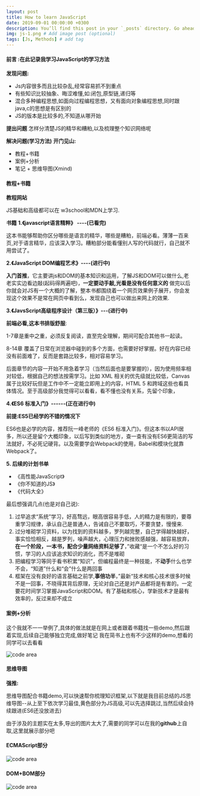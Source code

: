```yaml
---
layout: post
title: How to learn JavaScript
date: 2019-09-01 00:00:00 +0300
description: You’ll find this post in your `_posts` directory. Go ahead and edit it and re-build the site to see your changes. # Add post description (optional)
img: js-1.png # Add image post (optional)
tags: [Js, Methods] # add tag
---
```

#### 前言 :在此记录我学习JavaScript的学习方法

**发现问题:**
-  Js内容很多而且比较杂乱,经常容易抓不到重点
-  有些知识比较抽象、晦涩难懂,如:闭包,原型链,递归等
- 混合多种编程思想,如面向过程编程思想，又有面向对象编程思想,同时跟java,c的思想是有区别的
- JS的版本是比较多的,不知道从哪开始



**提出问题**
怎样分清楚JS的精华和糟粕,以及梳理整个知识网络呢

**解决问题(学习方法)**
**开门见山:**
 - 教程+书籍
-  案例+分析
- 笔记 + 思维导图(Xmind)

#### 教程+书籍

**教程网站**



JS基础和高级都可以在 w3school和MDN上学习.



**书籍**
**1.《javascript语言精粹》  ----(已看完)**



这本书能够帮助你区分哪些是语言的精华，哪些是糟粕，前端必看。薄薄一百来页,对于语言精华，应该深入学习。糟粕部分能看懂别人写的代码就行，自己就不用尝试了。



**2.《JavaScript DOM编程艺术》----(进行中)**



**入门首推**，它主要讲js和DOM的基本知识和运用，了解JS和DOM可以做什么,老老实实边看边敲(起码得两遍吧)，**一定要动手敲,光看是没有任何意义的** 做完以后你就会对JS有一个大概的了解，整本书都围绕着一个网页效果例子展开，你会发现这个效果不是常在网页中看到么，发现自己也可以做出来网上的效果.



**3.《JavsScript高级程序设计（第三版）》---(进行中)**



**前端必看,这本书排版舒服**:



1-7章是重中之重，必须反复阅读，直至完全理解，期间可配合其他书一起读。



  8-14章 覆盖了日常在浏览器中碰到的多个方面，也需要好好掌握。好在内容已经没有前面难了，反而是套路比较多，相对容易学习。



​    后面章节的内容一开始不用急着学习（当然后面也是要掌握的），因为使用频率相对较低，根据自己的想法按需学习。比如 XML 相关的优先级就比较低，Canvas 属于比较好玩但是工作中不一定能立即用上的内容，HTML 5 和跨域这些也看具体情况。至于高级部分我觉得可以看看，看不懂也没有关系，先留个印象，





**4.《ES6 标准入门》------(正在进行中)**



**前提:ES5已经学的不错的情况下**



 ES6也是必学的内容，推荐阮一峰老师的《ES6 标准入门》。但这本书以API居多，所以还是留个大概印象，以后写到类似的地方，查一查有没有ES6更简洁的写法就好，不必死记硬背。以及需要学会Webpack的使用，Babel和模块化就靠Webpack了。

**5. 后续的计划书单**

- 《高性能JavaScript》
- 《你不知道的JS》
- 《代码大全》

最后想强调几点(也是对自己说):

1. 过早追求“系统”学习，好高骛远，眼高很容易手低，人的精力是有限的，要尊重学习规律，承认自己是普通人，告诫自己不要取巧，不要贪婪，慢慢来.
2. 过分堆砌学习资料，以为找到的资料越多，罗列越完整，自己学得越快越好，事实恰恰相反，越是罗列，噪声越大，心理压力和挫败感越强，越容易放弃，**在一个阶段，一本书，配合少量网络资料足够了**，”收藏“是一个不怎么好的习惯，学习的人应该追求知识的消化，而不是堆砌
3. 把编程学习等同于看书积累“知识”，但编程最终是一种技能，不**动手**什么也学不会，“知道”什么和“会”什么是两回事 
4. 框架在没有良好的语言基础之前学,**事倍功半**，”最新“技术和核心技术很多时候不是一回事，不晓得其背后原理，无论对自己还是对产品都将是有害的。一定要花时间学习掌握JavaScript和DOM。有了基础和核心，学新技术才是最有效率的，反过来却不成立






#### 案例+分析
这个我就不一一举例了,具体的做法就是在网上或者跟着书籍找一些demo,然后跟着实现,后续自己能够独立完成,做好笔记
我在简书上也有不少这样的demo,想看的同学可以去看看

![code area]({{site.baseurl}}/assets/img/myjianshu.png)



#### 思维导图

**强推:**



思维导图配合书籍demo,可以快速帮你梳理知识框架,以下就是我目前总结的JS思维导图--从上至下依次学习最佳,黄色部分为JS高级,可以先选择跳过,当然后续会持续跟进(ES6还没放进去)

由于涉及的主题实在太多,导出的图片太大了,需要的同学可以在我的**github**上自取,这里就展示部分吧

#### ECMAScript部分

![code area]({{site.baseurl}}/assets/img/mysiweidaotu.png)


#### DOM+BOM部分


![code area]({{site.baseurl}}/assets/img/dom_bom.png)